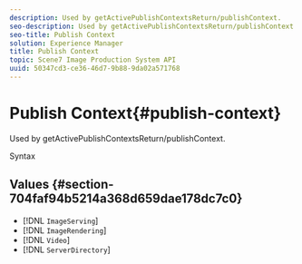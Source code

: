 ```yaml
---
description: Used by getActivePublishContextsReturn/publishContext.
seo-description: Used by getActivePublishContextsReturn/publishContext.
seo-title: Publish Context
solution: Experience Manager
title: Publish Context
topic: Scene7 Image Production System API
uuid: 50347cd3-ce36-46d7-9b88-9da02a571768
---
```


# Publish Context{#publish-context}

Used by getActivePublishContextsReturn/publishContext.

 Syntax 

## Values {#section-704faf94b5214a368d659dae178dc7c0}

* [!DNL `ImageServing`] 
* [!DNL `ImageRendering`] 
* [!DNL `Video`] 
* [!DNL `ServerDirectory`]

